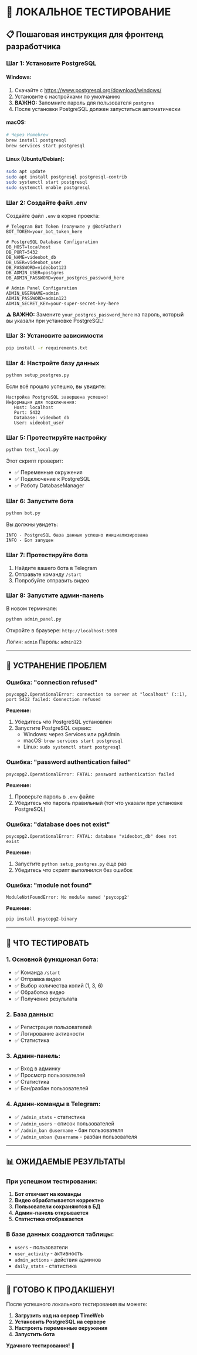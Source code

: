 # 🧪 ЛОКАЛЬНОЕ ТЕСТИРОВАНИЕ

## 📋 Пошаговая инструкция для фронтенд разработчика

### **Шаг 1: Установите PostgreSQL**

#### Windows:

1. Скачайте с https://www.postgresql.org/download/windows/
2. Установите с настройками по умолчанию
3. **ВАЖНО:** Запомните пароль для пользователя `postgres`
4. После установки PostgreSQL должен запуститься автоматически

#### macOS:

```bash
# Через Homebrew
brew install postgresql
brew services start postgresql
```

#### Linux (Ubuntu/Debian):

```bash
sudo apt update
sudo apt install postgresql postgresql-contrib
sudo systemctl start postgresql
sudo systemctl enable postgresql
```

### **Шаг 2: Создайте файл .env**

Создайте файл `.env` в корне проекта:

```env
# Telegram Bot Token (получите у @BotFather)
BOT_TOKEN=your_bot_token_here

# PostgreSQL Database Configuration
DB_HOST=localhost
DB_PORT=5432
DB_NAME=videobot_db
DB_USER=videobot_user
DB_PASSWORD=videobot123
DB_ADMIN_USER=postgres
DB_ADMIN_PASSWORD=your_postgres_password_here

# Admin Panel Configuration
ADMIN_USERNAME=admin
ADMIN_PASSWORD=admin123
ADMIN_SECRET_KEY=your-super-secret-key-here
```

**⚠️ ВАЖНО:** Замените `your_postgres_password_here` на пароль, который вы указали при установке PostgreSQL!

### **Шаг 3: Установите зависимости**

```bash
pip install -r requirements.txt
```

### **Шаг 4: Настройте базу данных**

```bash
python setup_postgres.py
```

Если всё прошло успешно, вы увидите:

```
Настройка PostgreSQL завершена успешно!
Информация для подключения:
   Host: localhost
   Port: 5432
   Database: videobot_db
   User: videobot_user
```

### **Шаг 5: Протестируйте настройку**

```bash
python test_local.py
```

Этот скрипт проверит:

- ✅ Переменные окружения
- ✅ Подключение к PostgreSQL
- ✅ Работу DatabaseManager

### **Шаг 6: Запустите бота**

```bash
python bot.py
```

Вы должны увидеть:

```
INFO - PostgreSQL база данных успешно инициализирована
INFO - Бот запущен
```

### **Шаг 7: Протестируйте бота**

1. Найдите вашего бота в Telegram
2. Отправьте команду `/start`
3. Попробуйте отправить видео

### **Шаг 8: Запустите админ-панель**

В новом терминале:

```bash
python admin_panel.py
```

Откройте в браузере: `http://localhost:5000`

Логин: `admin`
Пароль: `admin123`

---

## 🚨 УСТРАНЕНИЕ ПРОБЛЕМ

### **Ошибка: "connection refused"**

```
psycopg2.OperationalError: connection to server at "localhost" (::1), port 5432 failed: Connection refused
```

**Решение:**

1. Убедитесь что PostgreSQL установлен
2. Запустите PostgreSQL сервис:
   - Windows: через Services или pgAdmin
   - macOS: `brew services start postgresql`
   - Linux: `sudo systemctl start postgresql`

### **Ошибка: "password authentication failed"**

```
psycopg2.OperationalError: FATAL: password authentication failed
```

**Решение:**

1. Проверьте пароль в `.env` файле
2. Убедитесь что пароль правильный (тот что указали при установке PostgreSQL)

### **Ошибка: "database does not exist"**

```
psycopg2.OperationalError: FATAL: database "videobot_db" does not exist
```

**Решение:**

1. Запустите `python setup_postgres.py` еще раз
2. Убедитесь что скрипт выполнился без ошибок

### **Ошибка: "module not found"**

```
ModuleNotFoundError: No module named 'psycopg2'
```

**Решение:**

```bash
pip install psycopg2-binary
```

---

## 🎯 ЧТО ТЕСТИРОВАТЬ

### **1. Основной функционал бота:**

- ✅ Команда `/start`
- ✅ Отправка видео
- ✅ Выбор количества копий (1, 3, 6)
- ✅ Обработка видео
- ✅ Получение результата

### **2. База данных:**

- ✅ Регистрация пользователей
- ✅ Логирование активности
- ✅ Статистика

### **3. Админ-панель:**

- ✅ Вход в админку
- ✅ Просмотр пользователей
- ✅ Статистика
- ✅ Бан/разбан пользователей

### **4. Админ-команды в Telegram:**

- ✅ `/admin_stats` - статистика
- ✅ `/admin_users` - список пользователей
- ✅ `/admin_ban @username` - бан пользователя
- ✅ `/admin_unban @username` - разбан пользователя

---

## 📊 ОЖИДАЕМЫЕ РЕЗУЛЬТАТЫ

### **При успешном тестировании:**

1. **Бот отвечает на команды**
2. **Видео обрабатывается корректно**
3. **Пользователи сохраняются в БД**
4. **Админ-панель открывается**
5. **Статистика отображается**

### **В базе данных создаются таблицы:**

- `users` - пользователи
- `user_activity` - активность
- `admin_actions` - действия админов
- `daily_stats` - статистика

---

## 🚀 ГОТОВО К ПРОДАКШЕНУ!

После успешного локального тестирования вы можете:

1. **Загрузить код на сервер TimeWeb**
2. **Установить PostgreSQL на сервере**
3. **Настроить переменные окружения**
4. **Запустить бота**

**Удачного тестирования!** 🎉
